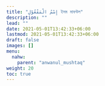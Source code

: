 ```yaml
---
title: "إِسْمُ الْمَفْعُوْلِ ইসম মাফউল"
description: ""
lead: ""
date: 2021-05-01T13:42:33+06:00
lastmod: 2021-05-01T13:42:33+06:00
draft: false
images: []
menu: 
  nahw:
    parent: "anwanul_mushtaq"
weight: 20
toc: true
---
```



